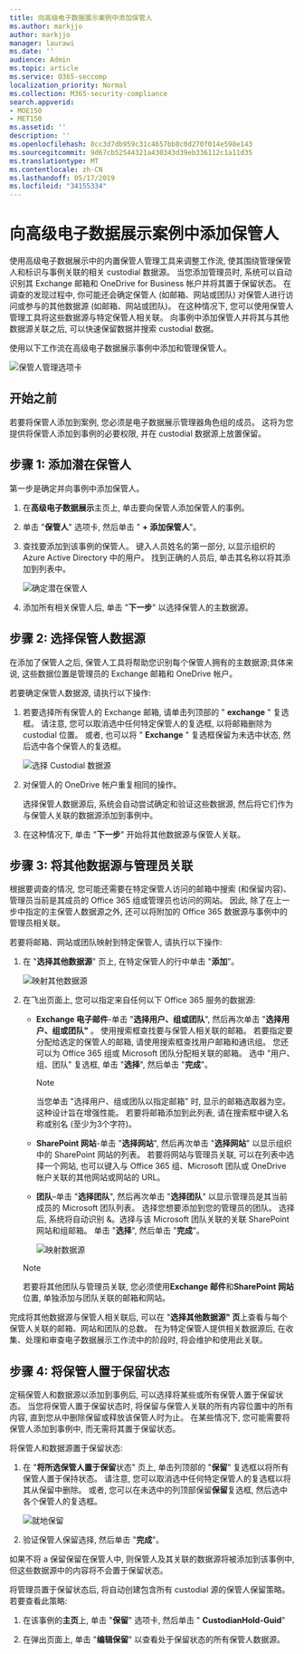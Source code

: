 ```yaml
---
title: 向高级电子数据展示案例中添加保管人
ms.author: markjjo
author: markjjo
manager: laurawi
ms.date: ''
audience: Admin
ms.topic: article
ms.service: O365-seccomp
localization_priority: Normal
ms.collection: M365-security-compliance
search.appverid:
- MOE150
- MET150
ms.assetid: ''
description: ''
ms.openlocfilehash: 8cc3d7db959c31c4657bb8c0d270f014e598e143
ms.sourcegitcommit: 9d67cb52544321a430343d39eb336112c1a11d35
ms.translationtype: MT
ms.contentlocale: zh-CN
ms.lasthandoff: 05/17/2019
ms.locfileid: "34155334"
---
```

# <a name="add-custodians-to-an-advanced-ediscovery-case"></a>向高级电子数据展示案例中添加保管人

使用高级电子数据展示中的内置保管人管理工具来调整工作流, 使其围绕管理保管人和标识与事例关联的相关 custodial 数据源。 当您添加管理员时, 系统可以自动识别其 Exchange 邮箱和 OneDrive for Business 帐户并将其置于保留状态。 在调查的发现过程中, 你可能还会确定保管人 (如邮箱、网站或团队) 对保管人进行访问或参与的其他数据源 (如邮箱、网站或团队)。 在这种情况下, 您可以使用保管人管理工具将这些数据源与特定保管人相关联。 向事例中添加保管人并将其与其他数据源关联之后, 可以快速保留数据并搜索 custodial 数据。

使用以下工作流在高级电子数据展示事例中添加和管理保管人。 

![保管人管理选项卡](../media/CustodianMgtPage.png)

## <a name="before-you-begin"></a>开始之前

若要将保管人添加到案例, 您必须是电子数据展示管理器角色组的成员。 这将为您提供将保管人添加到事例的必要权限, 并在 custodial 数据源上放置保留。


## <a name="step-1-add-potential-custodians"></a>步骤 1: 添加潜在保管人

第一步是确定并向事例中添加保管人。

1. 在**高级电子数据展示**主页上, 单击要向保管人添加保管人的事例。 
 
2. 单击 "**保管人**" 选项卡, 然后单击 " **+ 添加保管人**"。

3. 查找要添加到该事例的保管人。 键入人员姓名的第一部分, 以显示组织的 Azure Active Directory 中的用户。 找到正确的人员后, 单击其名称以将其添加到列表中。

   ![确定潜在保管人](../media/AddCustodianStep1.png)
 
4. 添加所有相关保管人后, 单击 "**下一步**" 以选择保管人的主数据源。
  
## <a name="step-2-select-custodian-data-sources"></a>步骤 2: 选择保管人数据源

在添加了保管人之后, 保管人工具将帮助您识别每个保管人拥有的主数据源;具体来说, 这些数据位置是管理员的 Exchange 邮箱和 OneDrive 帐户。 

若要确定保管人数据源, 请执行以下操作: 

1. 若要选择所有保管人的 Exchange 邮箱, 请单击列顶部的 " **exchange** " 复选框。 请注意, 您可以取消选中任何特定保管人的复选框, 以将邮箱删除为 custodial 位置。 或者, 也可以将 " **Exchange** " 复选框保留为未选中状态, 然后选中各个保管人的复选框。 
 
   ![选择 Custodial 数据源](../media/AddCustodianStep2.png)
 
2. 对保管人的 OneDrive 帐户重复相同的操作。 

    选择保管人数据源后, 系统会自动尝试确定和验证这些数据源, 然后将它们作为与保管人关联的数据源添加到事例中。
 
4. 在这种情况下, 单击 "**下一步**" 开始将其他数据源与保管人关联。

## <a name="step-3-associate-additional-data-sources-to-a-custodian"></a>步骤 3: 将其他数据源与管理员关联

根据要调查的情况, 您可能还需要在特定保管人访问的邮箱中搜索 (和保留内容)、管理员当前是其成员的 Office 365 组或管理员也访问的网站。 因此, 除了在上一步中指定的主保管人数据源之外, 还可以将附加的 Office 365 数据源与事例中的管理员相关联。 

若要将邮箱、网站或团队映射到特定保管人, 请执行以下操作:

1. 在 "**选择其他数据源**" 页上, 在特定保管人的行中单击 "**添加**"。 
  
   ![映射其他数据源](../media/AddCustodianStep3.PNG)

2. 在飞出页面上, 您可以指定来自任何以下 Office 365 服务的数据源:
  
   -  **Exchange 电子邮件**-单击 "**选择用户、组或团队**", 然后再次单击 "**选择用户、组或团队"** 。 使用搜索框查找要与保管人相关联的邮箱。 若要指定要分配给选定的保管人的邮箱, 请使用搜索框查找用户邮箱和通讯组。 您还可以为 Office 365 组或 Microsoft 团队分配相关联的邮箱。 选中 "用户、组、团队" 复选框, 单击 "**选择**", 然后单击 "**完成**"。

        > [!NOTE]
        > 当您单击 "选择用户、组或团队以指定邮箱" 时, 显示的邮箱选取器为空。 这种设计旨在增强性能。 若要将邮箱添加到此列表, 请在搜索框中键入名称或别名 (至少为3个字符)。
     
     - **SharePoint 网站**-单击 "**选择网站**", 然后再次单击 "**选择网站**" 以显示组织中的 SharePoint 网站的列表。 若要将网站与管理员关联, 可以在列表中选择一个网站, 也可以键入与 Office 365 组、Microsoft 团队或 OneDrive 帐户关联的其他网站或网站的 URL。
     
     - **团队**–单击 "**选择团队**", 然后再次单击 "**选择团队**" 以显示管理员是其当前成员的 Microsoft 团队列表。 选择您想要添加到您的管理员的团队。 选择后, 系统将自动识别 &。选择与该 Microsoft 团队关联的关联 SharePoint 网站和组邮箱。 单击 "**选择**", 然后单击 "**完成**"。

       ![映射数据源](../media/AddCustodianStep4.PNG)
        
      > [!NOTE]
      > 若要将其他团队与管理员关联, 您必须使用**Exchange 邮件**和**SharePoint 网站**位置, 单独添加与团队关联的邮箱和网站。

完成将其他数据源与保管人相关联后, 可以在 "**选择其他数据源" 页**上查看与每个保管人关联的邮箱、网站和团队的总数。 在为特定保管人提供相关数据源后, 在收集、处理和审查电子数据展示工作流中的阶段时, 将会维护和使用此关联。

## <a name="step-4-place-custodians-on-hold"></a>步骤 4: 将保管人置于保留状态

定稿保管人和数据源以添加到事例后, 可以选择将某些或所有保管人置于保留状态。 当您将保管人置于保留状态时, 将保留与保管人关联的所有内容位置中的所有内容, 直到您从中删除保留或释放该保管人时为止。 在某些情况下, 您可能需要将保管人添加到事例中, 而无需将其置于保留状态。

将保管人和数据源置于保留状态:

1. 在 "**将所选保管人置于保留**状态" 页上, 单击列顶部的 "**保留**" 复选框以将所有保管人置于保持状态。 请注意, 您可以取消选中任何特定保管人的复选框以将其从保留中删除。 或者, 您可以在未选中的列顶部保留**保留**复选框, 然后选中各个保管人的复选框。 
 
   ![就地保留](../media/AddCustodianStep5.PNG)

2. 验证保管人保留选择, 然后单击 "**完成**"。

如果不将 a 保留保留在保管人中, 则保管人及其关联的数据源将被添加到该事例中, 但这些数据源中的内容将不会置于保留状态。

将管理员置于保留状态后, 将自动创建包含所有 custodial 源的保管人保留策略。 若要查看此策略:

1. 在该事例的**主页**上, 单击 "**保留**" 选项卡, 然后单击 " **CustodianHold-Guid**"  

2. 在弹出页面上, 单击 "**编辑保留**" 以查看处于保留状态的所有保管人数据源。

